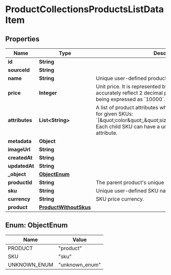 

# ProductCollectionsProductsListDataItem


## Properties

| Name | Type | Description | Notes |
|------------ | ------------- | ------------- | -------------|
|**id** | **String** |  |  [optional] |
|**sourceId** | **String** |  |  [optional] |
|**name** | **String** | Unique user-defined product name. |  [optional] |
|**price** | **Integer** | Unit price. It is represented by a value multiplied by 100 to accurately reflect 2 decimal places, such as &#x60;$100.00&#x60; being expressed as &#x60;10000&#x60;. |  [optional] |
|**attributes** | **List&lt;String&gt;** | A list of product attributes whose values you can customize for given SKUs: &#x60;[\&quot;color\&quot;,\&quot;size\&quot;,\&quot;ranking\&quot;]&#x60;. Each child SKU can have a unique value for a given attribute. |  [optional] |
|**metadata** | **Object** |  |  [optional] |
|**imageUrl** | **String** |  |  [optional] |
|**createdAt** | **String** |  |  [optional] |
|**updatedAt** | **String** |  |  [optional] |
|**_object** | [**ObjectEnum**](#ObjectEnum) |  |  [optional] |
|**productId** | **String** | The parent product&#39;s unique ID. |  [optional] |
|**sku** | **String** | Unique user-defined SKU name. |  [optional] |
|**currency** | **String** | SKU price currency. |  [optional] |
|**product** | [**ProductWithoutSkus**](ProductWithoutSkus.md) |  |  [optional] |



## Enum: ObjectEnum

| Name | Value |
|---- | -----|
| PRODUCT | &quot;product&quot; |
| SKU | &quot;sku&quot; |
| UNKNOWN_ENUM | &quot;unknown_enum&quot; |



